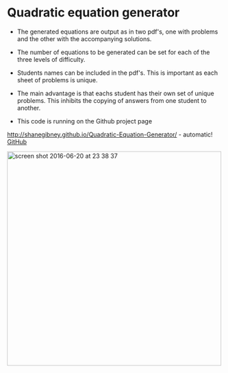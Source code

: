 # Quadratic equation generator

* The generated equations are output as in two pdf's, one with problems and the other with the accompanying solutions.

* The number of equations to be generated can be set for each of the three levels of difficulty.

* Students names can be included in the pdf's. This is important as each sheet of problems is unique.

* The main advantage is that eachs student has their own set of unique problems. This inhibits the copying of answers from one student to another.

* This code is running on the Github project page

http://shanegibney.github.io/Quadratic-Equation-Generator/ - automatic!
[GitHub](http://shanegibney.github.io/Quadratic-Equation-Generator/)

 
 <img width="500" alt="screen shot 2016-06-20 at 23 38 37" src="https://cloud.githubusercontent.com/assets/17167992/16969668/67f30402-4e0e-11e6-89e9-b8fbe57adca7.png">
